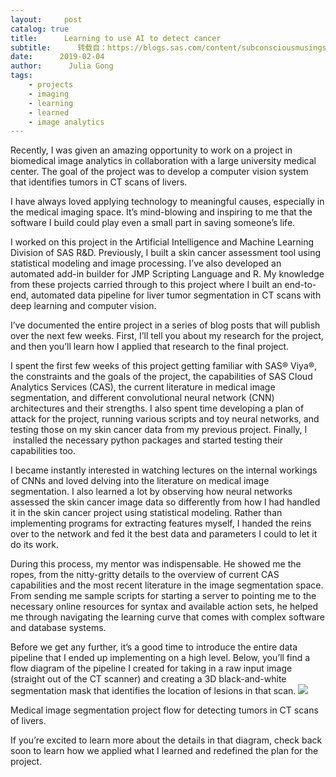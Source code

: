 ```yaml
---
layout:     post
catalog: true
title:      Learning to use AI to detect cancer
subtitle:      转载自：https://blogs.sas.com/content/subconsciousmusings/2019/02/04/learning-to-use-ai-to-detect-cancer/
date:      2019-02-04
author:      Julia Gong
tags:
    - projects
    - imaging
    - learning
    - learned
    - image analytics
---
```


Recently, I was given an amazing opportunity to work on a project in biomedical image analytics in collaboration with a large university medical center. The goal of the project was to develop a computer vision system that identifies tumors in CT scans of livers.

I have always loved applying technology to meaningful causes, especially in the medical imaging space. It’s mind-blowing and inspiring to me that the software I build could play even a small part in saving someone’s life.

I worked on this project in the Artificial Intelligence and Machine Learning Division of SAS R&D. Previously, I built a skin cancer assessment tool using statistical modeling and image processing. I’ve also developed an automated add-in builder for JMP Scripting Language and R. My knowledge from these projects carried through to this project where I built an end-to-end, automated data pipeline for liver tumor segmentation in CT scans with deep learning and computer vision.

I’ve documented the entire project in a series of blog posts that will publish over the next few weeks. First, I’ll tell you about my research for the project, and then you’ll learn how I applied that research to the final project.

I spent the first few weeks of this project getting familiar with SAS® Viya®, the constraints and the goals of the project, the capabilities of SAS Cloud Analytics Services (CAS), the current literature in medical image segmentation, and different convolutional neural network (CNN) architectures and their strengths. I also spent time developing a plan of attack for the project, running various scripts and toy neural networks, and testing those on my skin cancer data from my previous project. Finally, I  installed the necessary python packages and started testing their capabilities too.

I became instantly interested in watching lectures on the internal workings of CNNs and loved delving into the literature on medical image segmentation. I also learned a lot by observing how neural networks assessed the skin cancer image data so differently from how I had handled it in the skin cancer project using statistical modeling. Rather than implementing programs for extracting features myself, I handed the reins over to the network and fed it the best data and parameters I could to let it do its work.

During this process, my mentor was indispensable. He showed me the ropes, from the nitty-gritty details to the overview of current CAS capabilities and the most recent literature in the image segmentation space. From sending me sample scripts for starting a server to pointing me to the necessary online resources for syntax and available action sets, he helped me through navigating the learning curve that comes with complex software and database systems.

Before we get any further, it’s a good time to introduce the entire data pipeline that I ended up implementing on a high level. Below, you’ll find a flow diagram of the pipeline I created for taking in a raw input image (straight out of the CT scanner) and creating a 3D black-and-white segmentation mask that identifies the location of lesions in that scan.
![](https://blogs.sas.com/content/subconsciousmusings/files/2019/02/medicalimagesegmentation.png)


Medical image segmentation project flow for detecting tumors in CT scans of livers.

If you’re excited to learn more about the details in that diagram, check back soon to learn how we applied what I learned and redefined the plan for the project.
